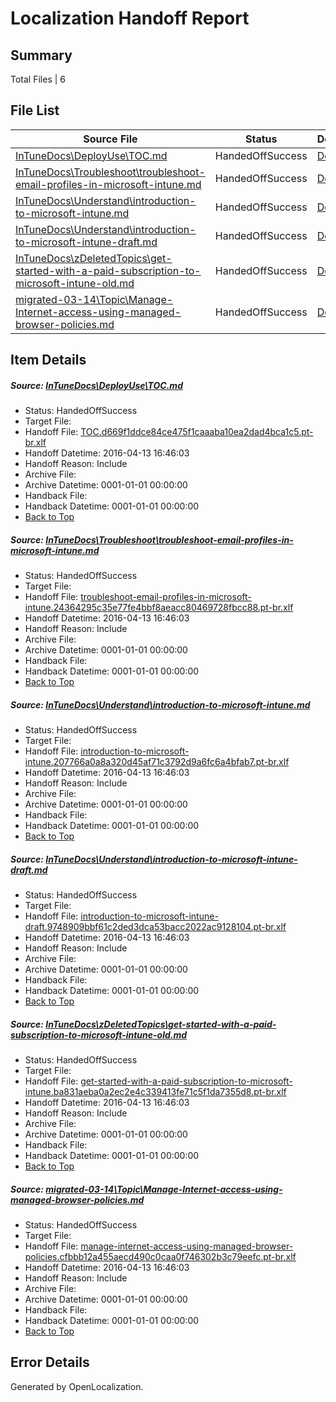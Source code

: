 # <a name='report-top'></a> Localization Handoff Report

## Summary
 Total Files | 6

## File List
 Source File | Status | Details 
 ----------- | ------ | ------- 
 [InTuneDocs\DeployUse\TOC.md](https://github.com/Microsoft/IntuneDocs-pr/blob/c7773d61104b212c0a37abfdd2fedda8345df20c/InTuneDocs/DeployUse/TOC.md) | HandedOffSuccess | [Details](#92c650dc4ad6f52575bc7022c350abb69a7b7779284)
 [InTuneDocs\Troubleshoot\troubleshoot-email-profiles-in-microsoft-intune.md](https://github.com/Microsoft/IntuneDocs-pr/blob/fa77a78c576696ee18e64681fffc4c0bf5e26b29/InTuneDocs/Troubleshoot/troubleshoot-email-profiles-in-microsoft-intune.md) | HandedOffSuccess | [Details](#2065cca69c9f81e361744a243daaa3cc26a702751150)
 [InTuneDocs\Understand\introduction-to-microsoft-intune.md](https://github.com/Microsoft/IntuneDocs-pr/blob/94d7639b88ef8c1de0a876ce05fa3a6f94eba2f6/InTuneDocs/Understand/introduction-to-microsoft-intune.md) | HandedOffSuccess | [Details](#0c542a53ee712c9ab855455b5b39743648d47d7f1173)
 [InTuneDocs\Understand\introduction-to-microsoft-intune-draft.md](https://github.com/Microsoft/IntuneDocs-pr/blob/77cbd4e5ae4e3b5444b35ba6bc62a27d287925bb/InTuneDocs/Understand/introduction-to-microsoft-intune-draft.md) | HandedOffSuccess | [Details](#c81517c28dfb06828a5194c8818f87979c926ef01172)
 [InTuneDocs\zDeletedTopics\get-started-with-a-paid-subscription-to-microsoft-intune-old.md](https://github.com/Microsoft/IntuneDocs-pr/blob/77cbd4e5ae4e3b5444b35ba6bc62a27d287925bb/InTuneDocs/zDeletedTopics/get-started-with-a-paid-subscription-to-microsoft-intune-old.md) | HandedOffSuccess | [Details](#1f70c7f8f2a8405f752706db5e7969fbce0ca03e1390)
 [migrated-03-14\Topic\Manage-Internet-access-using-managed-browser-policies.md](https://github.com/Microsoft/IntuneDocs-pr/blob/77cbd4e5ae4e3b5444b35ba6bc62a27d287925bb/migrated-03-14/Topic/Manage-Internet-access-using-managed-browser-policies.md) | HandedOffSuccess | [Details](#23cba0278d75843f988320a398c0443f4bb2c9722123)

## Item Details
##### <a name='92c650dc4ad6f52575bc7022c350abb69a7b7779284'></a> Source: [InTuneDocs\DeployUse\TOC.md](https://github.com/Microsoft/IntuneDocs-pr/blob/c7773d61104b212c0a37abfdd2fedda8345df20c/InTuneDocs/DeployUse/TOC.md)
* Status: HandedOffSuccess
* Target File: 
* Handoff File: [TOC.d669f1ddce84ce475f1caaaba10ea2dad4bca1c5.pt-br.xlf](https://github.com/Microsoft/EM.handoff/blob/05803514cb2e6e79bbac9c6b2e38918e7113c540/ol-handoff/Microsoft/IntuneDocs-pr.pt-br/master/TOC.d669f1ddce84ce475f1caaaba10ea2dad4bca1c5.pt-br.xlf)
* Handoff Datetime: 2016-04-13 16:46:03
* Handoff Reason: Include
* Archive File: 
* Archive Datetime: 0001-01-01 00:00:00
* Handback File: 
* Handback Datetime: 0001-01-01 00:00:00
* [Back to Top](#report-top)

##### <a name='2065cca69c9f81e361744a243daaa3cc26a702751150'></a> Source: [InTuneDocs\Troubleshoot\troubleshoot-email-profiles-in-microsoft-intune.md](https://github.com/Microsoft/IntuneDocs-pr/blob/fa77a78c576696ee18e64681fffc4c0bf5e26b29/InTuneDocs/Troubleshoot/troubleshoot-email-profiles-in-microsoft-intune.md)
* Status: HandedOffSuccess
* Target File: 
* Handoff File: [troubleshoot-email-profiles-in-microsoft-intune.24364295c35e77fe4bbf8aeacc80469728fbcc88.pt-br.xlf](https://github.com/Microsoft/EM.handoff/blob/05803514cb2e6e79bbac9c6b2e38918e7113c540/ol-handoff/Microsoft/IntuneDocs-pr.pt-br/master/troubleshoot-email-profiles-in-microsoft-intune.24364295c35e77fe4bbf8aeacc80469728fbcc88.pt-br.xlf)
* Handoff Datetime: 2016-04-13 16:46:03
* Handoff Reason: Include
* Archive File: 
* Archive Datetime: 0001-01-01 00:00:00
* Handback File: 
* Handback Datetime: 0001-01-01 00:00:00
* [Back to Top](#report-top)

##### <a name='0c542a53ee712c9ab855455b5b39743648d47d7f1173'></a> Source: [InTuneDocs\Understand\introduction-to-microsoft-intune.md](https://github.com/Microsoft/IntuneDocs-pr/blob/94d7639b88ef8c1de0a876ce05fa3a6f94eba2f6/InTuneDocs/Understand/introduction-to-microsoft-intune.md)
* Status: HandedOffSuccess
* Target File: 
* Handoff File: [introduction-to-microsoft-intune.207766a0a8a320d45af71c3792d9a6fc6a4bfab7.pt-br.xlf](https://github.com/Microsoft/EM.handoff/blob/05803514cb2e6e79bbac9c6b2e38918e7113c540/ol-handoff/Microsoft/IntuneDocs-pr.pt-br/master/introduction-to-microsoft-intune.207766a0a8a320d45af71c3792d9a6fc6a4bfab7.pt-br.xlf)
* Handoff Datetime: 2016-04-13 16:46:03
* Handoff Reason: Include
* Archive File: 
* Archive Datetime: 0001-01-01 00:00:00
* Handback File: 
* Handback Datetime: 0001-01-01 00:00:00
* [Back to Top](#report-top)

##### <a name='c81517c28dfb06828a5194c8818f87979c926ef01172'></a> Source: [InTuneDocs\Understand\introduction-to-microsoft-intune-draft.md](https://github.com/Microsoft/IntuneDocs-pr/blob/77cbd4e5ae4e3b5444b35ba6bc62a27d287925bb/InTuneDocs/Understand/introduction-to-microsoft-intune-draft.md)
* Status: HandedOffSuccess
* Target File: 
* Handoff File: [introduction-to-microsoft-intune-draft.9748909bbf61c2ded3dca53bacc2022ac9128104.pt-br.xlf](https://github.com/Microsoft/EM.handoff/blob/05803514cb2e6e79bbac9c6b2e38918e7113c540/ol-handoff/Microsoft/IntuneDocs-pr.pt-br/master/introduction-to-microsoft-intune-draft.9748909bbf61c2ded3dca53bacc2022ac9128104.pt-br.xlf)
* Handoff Datetime: 2016-04-13 16:46:03
* Handoff Reason: Include
* Archive File: 
* Archive Datetime: 0001-01-01 00:00:00
* Handback File: 
* Handback Datetime: 0001-01-01 00:00:00
* [Back to Top](#report-top)

##### <a name='1f70c7f8f2a8405f752706db5e7969fbce0ca03e1390'></a> Source: [InTuneDocs\zDeletedTopics\get-started-with-a-paid-subscription-to-microsoft-intune-old.md](https://github.com/Microsoft/IntuneDocs-pr/blob/77cbd4e5ae4e3b5444b35ba6bc62a27d287925bb/InTuneDocs/zDeletedTopics/get-started-with-a-paid-subscription-to-microsoft-intune-old.md)
* Status: HandedOffSuccess
* Target File: 
* Handoff File: [get-started-with-a-paid-subscription-to-microsoft-intune.ba831aeba0a2ec2e4c339413fe71c5f1da7355d8.pt-br.xlf](https://github.com/Microsoft/EM.handoff/blob/05803514cb2e6e79bbac9c6b2e38918e7113c540/ol-handoff/Microsoft/IntuneDocs-pr.pt-br/master/get-started-with-a-paid-subscription-to-microsoft-intune.ba831aeba0a2ec2e4c339413fe71c5f1da7355d8.pt-br.xlf)
* Handoff Datetime: 2016-04-13 16:46:03
* Handoff Reason: Include
* Archive File: 
* Archive Datetime: 0001-01-01 00:00:00
* Handback File: 
* Handback Datetime: 0001-01-01 00:00:00
* [Back to Top](#report-top)

##### <a name='23cba0278d75843f988320a398c0443f4bb2c9722123'></a> Source: [migrated-03-14\Topic\Manage-Internet-access-using-managed-browser-policies.md](https://github.com/Microsoft/IntuneDocs-pr/blob/77cbd4e5ae4e3b5444b35ba6bc62a27d287925bb/migrated-03-14/Topic/Manage-Internet-access-using-managed-browser-policies.md)
* Status: HandedOffSuccess
* Target File: 
* Handoff File: [manage-internet-access-using-managed-browser-policies.cfbbb12a455aecd490c0caa0f746302b3c79eefc.pt-br.xlf](https://github.com/Microsoft/EM.handoff/blob/05803514cb2e6e79bbac9c6b2e38918e7113c540/ol-handoff/Microsoft/IntuneDocs-pr.pt-br/master/manage-internet-access-using-managed-browser-policies.cfbbb12a455aecd490c0caa0f746302b3c79eefc.pt-br.xlf)
* Handoff Datetime: 2016-04-13 16:46:03
* Handoff Reason: Include
* Archive File: 
* Archive Datetime: 0001-01-01 00:00:00
* Handback File: 
* Handback Datetime: 0001-01-01 00:00:00
* [Back to Top](#report-top)


## Error Details

Generated by OpenLocalization.
